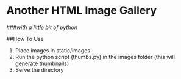 # Another HTML Image Gallery
###*with a little bit of python*

##How To Use
1. Place images in static/images
2. Run the python script (thumbs.py) in the images folder (this will generate thumbnails)
3. Serve the directory
